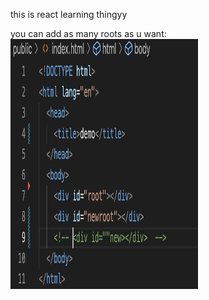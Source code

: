 this is react learning thingyy


<div>you can add as many roots as u want:</div>
<img width="300px" height="400px" src="screen_shots/1.png">
